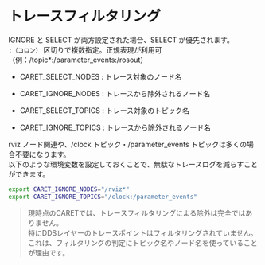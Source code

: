# トレースフィルタリング
IGNORE と SELECT が両方設定された場合、SELECT が優先されます。  
`:（コロン）` 区切りで複数指定。正規表現が利用可（例：/topic\*:/parameter_events:/rosout）

- CARET_SELECT_NODES : トレース対象のノード名

- CARET_IGNORE_NODES : トレースから除外されるノード名

- CARET_SELECT_TOPICS : トレース対象のトピック名

- CARET_IGNORE_TOPICS : トレースから除外されるノード名

rviz ノード関連や、/clock トピック・/parameter_events トピックは多くの場合不要になります。  
以下のような環境変数を設定しておくことで、無駄なトレースログを減らすことができます。

```bash
export CARET_IGNORE_NODES="/rviz*"
export CARET_IGNORE_TOPICS="/clock:/parameter_events"
```

> 現時点のCARETでは、トレースフィルタリングによる除外は完全ではありません。  
> 特にDDSレイヤーのトレースポイントはフィルタリングされていません。  
> これは、フィルタリングの判定にトピック名やノード名を使っていることが理由です。